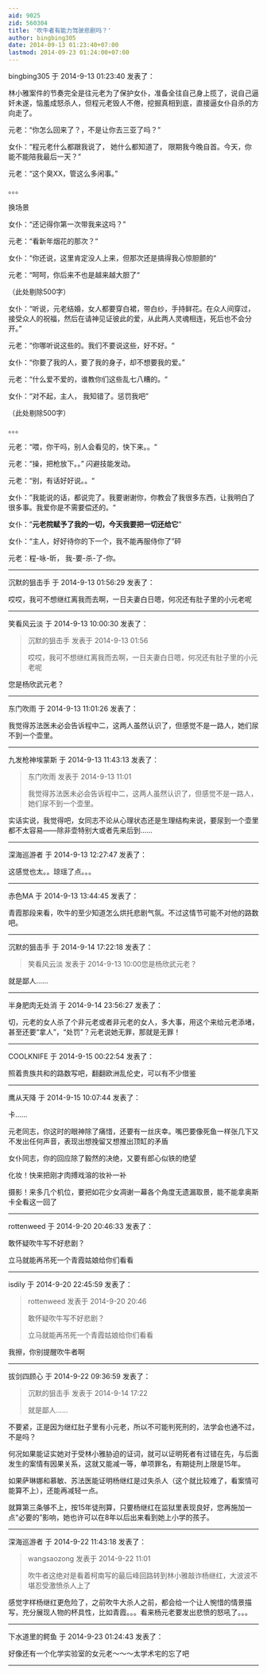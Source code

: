 ```yaml
---
aid: 9025
zid: 560304
title: '吹牛者有能力驾驶悲剧吗？'
author: bingbing305
date: 2014-09-13 01:23:40+07:00
lastmod: 2014-09-23 01:24:00+07:00
---
```


bingbing305 于 2014-9-13 01:23:40 发表了：

林小雅案件的节奏完全是往元老为了保护女仆，准备全往自己身上揽了，说自己逼奸未遂，恼羞成怒杀人，但程元老毁人不倦，挖掘真相到底，直接逼女仆自杀的方向走了。

元老：“你怎么回来了？，不是让你去三亚了吗？”

女仆：“程元老什么都跟我说了， 她什么都知道了， 限期我今晚自首。今天，你能不能陪我最后一天？”

元老：“这个臭XX，管这么多闲事。”

。。。

换场景

女仆：“还记得你第一次带我来这吗？”

元老：“看新年烟花的那次？“

女仆：“你还说，这里肯定没人上来，但那次还是搞得我心惊胆颤的“

元老：“呵呵，你后来不也是越来越大胆了“

（此处剔除500字）

女仆：“听说，元老结婚，女人都要穿白裙，带白纱，手持鲜花。在众人间穿过，接受众人的祝福，然后在请神见证彼此的爱，从此两人灵魂相连，死后也不会分开。”

元老：“你哪听说这些的。我们不要说这些，好不好。“

女仆：“你要了我的人，要了我的身子，却不想要我的爱。”

元老：“什么爱不爱的，谁教你们这些乱七八糟的。“

女仆：“对不起，主人， 我知错了。惩罚我吧”

（此处剔除500字）

。。。

元老：“喂，你干吗，别人会看见的，快下来。。“

元老：“操，把枪放下。。” 闪避技能发动。

元老：“别，有话好好说。。“

女仆：”我能说的话，都说完了。我要谢谢你，你教会了我很多东西，让我明白了很多事。我爱你是不需要偿还的。“

女仆：”**元老院赋予了我的一切，今天我要把一切还给它**”

女仆：“主人，好好待你的下一个，我不能再服侍你了”砰

元老：程-咏-昕， 我-要-杀-了-你。

---------

沉默的狙击手 于 2014-9-13 01:56:29 发表了：

哎哎，我可不想继红离我而去啊，一日夫妻白日嗯，何况还有肚子里的小元老呢

---------

笑看风云淡 于 2014-9-13 10:00:30 发表了：

> 沉默的狙击手 发表于 2014-9-13 01:56
> 
> 哎哎，我可不想继红离我而去啊，一日夫妻白日嗯，何况还有肚子里的小元老呢



您是杨欣武元老？

---------

东门吹雨 于 2014-9-13 11:01:26 发表了：

我觉得苏法医未必会告诉程中二，这两人虽然认识了，但感觉不是一路人，她们尿不到一个壶里。

---------

九发枪神埃蒙斯 于 2014-9-13 11:43:13 发表了：

> 东门吹雨 发表于 2014-9-13 11:01
> 
> 我觉得苏法医未必会告诉程中二，这两人虽然认识了，但感觉不是一路人，她们尿不到一个壶里。



实话实说，我觉得吧，女同志不论从心理状态还是生理结构来说，要尿到一个壶里都不太容易——除非壶特别大或者先来后到……

---------

深海巡游者 于 2014-9-13 12:27:47 发表了：

这感觉也太。。琼瑶了点。。。

---------

赤色MA 于 2014-9-13 13:44:45 发表了：

青霞那段来看，吹牛的至少知道怎么烘托悲剧气氛。不过这情节可能不对他的路数吧。

---------

沉默的狙击手 于 2014-9-14 17:22:18 发表了：

> 笑看风云淡 发表于 2014-9-13 10:00您是杨欣武元老？



就是鄙人……

---------

半身肥肉无处消 于 2014-9-14 23:56:27 发表了：

切，元老的女人杀了个非元老或者非元老的女人，多大事，用这个来给元老添堵，甚至还要“拿人”，“处罚”？元老说她无罪，那就是无罪！

---------

COOLKNIFE 于 2014-9-15 00:22:54 发表了：

照着贵族共和的路数写吧，翻翻欧洲乱伦史，可以有不少借鉴

---------

鹰从天降 于 2014-9-15 10:07:44 发表了：

卡......

元老同志，你这时的眼神除了痛惜，还要有一丝庆幸。嘴巴要像死鱼一样张几下又不发出任何声音，表现出想挽留又想推出顶缸的矛盾

女仆同志，你的回应除了毅然的决绝，又要有郎心似铁的绝望

化妆！快来把刚才肉搏戏溶的妆补一补

摄影！来多几个机位，要把如花少女凋谢一幕各个角度无遗漏取景，能不能拿奥斯卡全看这一回了

---------

rottenweed 于 2014-9-20 20:46:33 发表了：

敢怀疑吹牛写不好悲剧？

立马就能再吊死一个青霞姑娘给你们看看

---------

isdily 于 2014-9-20 22:45:59 发表了：

> rottenweed 发表于 2014-9-20 20:46
> 
> 敢怀疑吹牛写不好悲剧？
> 
> 立马就能再吊死一个青霞姑娘给你们看看



我擦，你别提醒吹牛者啊

---------

拔剑四顾心 于 2014-9-22 09:36:59 发表了：

> 沉默的狙击手 发表于 2014-9-14 17:22
> 
> 就是鄙人……



不要紧，正是因为继红肚子里有小元老，所以不可能判死刑的，法学会也通不过，不是吗？

何况如果能证实她对于受林小雅胁迫的证词，就可以证明死者有过错在先，与后面发生的案情有因果关系，这就又能减一等，单项罪名，有期徒刑上限是15年。

如果萨琳娜和慕敏、苏法医能证明杨继红是过失杀人（这个就比较难了，看案情可能算不上），还能再减轻一点。

就算第三条够不上，按15年徒刑算，只要杨继红在监狱里表现良好，您再施加一点“必要的”影响，她也许可以在8年以后出来看到她上小学的孩子。

---------

深海巡游者 于 2014-9-22 11:43:18 发表了：

> wangsaozong 发表于 2014-9-22 11:01
> 
> 吹牛者这绝对是看着柯南写的最后峰回路转到林小雅敲诈杨继红，大波波不堪忍受激愤杀人上了



感觉字样杨继红更危险了，之前吹牛大杀人之前，都会给一个让人惋惜的情景描写，充分展现人物的杯具性，比如青霞。。。看来杨元老要发出悲愤的怒吼了。。。

---------

下水道里的鳄鱼 于 2014-9-23 01:24:43 发表了：

好像还有一个化学实验室的女元老～～～太学术宅的忘了吧

---------

